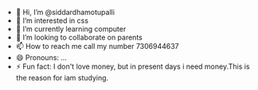 - 👋 Hi, I’m @siddardhamotupalli
- 👀 I’m interested in css
- 🌱 I’m currently learning computer 
- 💞️ I’m looking to collaborate on parents 
- 📫 How to reach me call my number 7306944637
- 😄 Pronouns: ...
- ⚡ Fun fact: I don't love money, but in present days  i need money.This is the  reason for iam studying.

<!---
siddardhamotupalli/siddardhamotupalli is a ✨ special ✨ repository because its `README.md` (this file) appears on your GitHub profile.
You can click the Preview link to take a look at your changes.
--->

